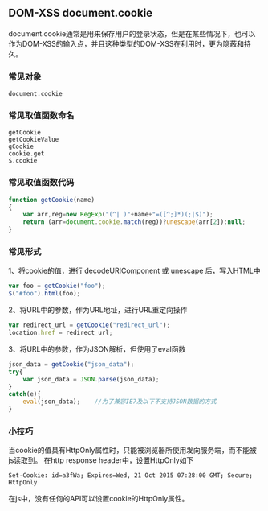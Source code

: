 ## DOM-XSS document.cookie

document.cookie通常是用来保存用户的登录状态，但是在某些情况下，也可以作为DOM-XSS的输入点，并且这种类型的DOM-XSS在利用时，更为隐蔽和持久。

### 常见对象
```
document.cookie
```

### 常见取值函数命名
```
getCookie
getCookieValue
gCookie
cookie.get
$.cookie
```

### 常见取值函数代码
```javascript
function getCookie(name) 
{
    var arr,reg=new RegExp("(^| )"+name+"=([^;]*)(;|$)"); 
    return (arr=document.cookie.match(reg))?unescape(arr[2]):null;
}
```

### 常见形式
1、将cookie的值，进行 decodeURIComponent 或 unescape 后，写入HTML中
```javascript
var foo = getCookie("foo");
$("#foo").html(foo);
```

2、将URL中的参数，作为URL地址，进行URL重定向操作
```javascript
var redirect_url = getCookie("redirect_url");
location.href = redirect_url;
```

3、将URL中的参数，作为JSON解析，但使用了eval函数
```javascript
json_data = getCookie("json_data");
try{
	var json_data = JSON.parse(json_data);
}
catch(e){
	eval(json_data);	//为了兼容IE7及以下不支持JSON数据的方式
}
```

### 小技巧
当cookie的值具有HttpOnly属性时，只能被浏览器所使用发向服务端，而不能被js读取到。
在http response header中，设置HttpOnly如下
```
Set-Cookie: id=a3fWa; Expires=Wed, 21 Oct 2015 07:28:00 GMT; Secure; HttpOnly
```
在js中，没有任何的API可以设置cookie的HttpOnly属性。
